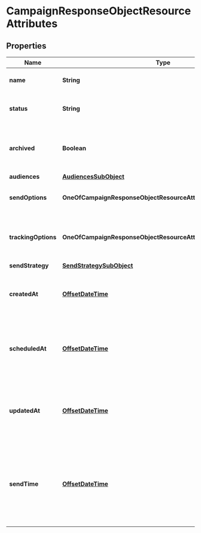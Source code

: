 # CampaignResponseObjectResourceAttributes

## Properties
Name | Type | Description | Notes
------------ | ------------- | ------------- | -------------
**name** | **String** | The campaign name | 
**status** | **String** | The current status of the campaign | 
**archived** | **Boolean** | Whether the campaign has been archived or not | 
**audiences** | [**AudiencesSubObject**](AudiencesSubObject.md) |  | 
**sendOptions** | **OneOfCampaignResponseObjectResourceAttributesSendOptions** | Options to use when sending a campaign | 
**trackingOptions** | **OneOfCampaignResponseObjectResourceAttributesTrackingOptions** | The tracking options associated with the campaign | 
**sendStrategy** | [**SendStrategySubObject**](SendStrategySubObject.md) |  | 
**createdAt** | [**OffsetDateTime**](OffsetDateTime.md) | The datetime when the campaign was created | 
**scheduledAt** | [**OffsetDateTime**](OffsetDateTime.md) | The datetime when the campaign was scheduled for future sending |  [optional]
**updatedAt** | [**OffsetDateTime**](OffsetDateTime.md) | The datetime when the campaign was last updated by a user or the system | 
**sendTime** | [**OffsetDateTime**](OffsetDateTime.md) | The datetime when the campaign will be / was sent or None if not yet scheduled by a send_job. |  [optional]
